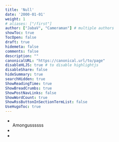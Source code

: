 ```yaml
---
title: 'Null'
date: '2000-01-01'
weight: 1
# aliases: ["/first"]
author: ["JabaV", "Cameraman"] # multiple authors
showToc: true
TocOpen: false
draft: true
hidemeta: false
comments: false
description: ""
canonicalURL: "https://canonical.url/to/page"
disableHLJS: true # to disable highlightjs
disableShare: false
hideSummary: true
searchHidden: true
ShowReadingTime: true
ShowBreadCrumbs: true
ShowPostNavLinks: false
ShowWordCount: true
ShowRssButtonInSectionTermList: false
UseHugoToc: true
---
```


<section id="image-carousel" class="splide" aria-label="Beautiful Images">
  <div class="splide__track">
		<ul class="splide__list">
			<li class="splide__slide">
				<img src="/images/1.jpg" alt="">
        <div>
          Amongussssss
          </div>
			</li>
			<li class="splide__slide">
				<img src="/images/2.jpg" alt="">
			</li>
			<li class="splide__slide">
				<img src="/images/3.jpg" alt="">
			</li>
		</ul>
  </div>
</section>
